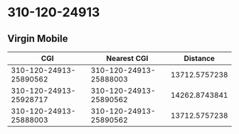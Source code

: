 # 310-120-24913
## Virgin Mobile


| CGI | Nearest CGI | Distance |
|-----|-------------|----------|
| 310-120-24913-25890562 | 310-120-24913-25888003 | 13712.5757238 |
| 310-120-24913-25928717 | 310-120-24913-25890562 | 14262.8743841 |
| 310-120-24913-25888003 | 310-120-24913-25890562 | 13712.5757238 |
